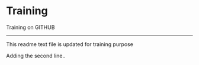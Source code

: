 # Training
Training on GITHUB
_____________________

This readme text file is updated for training purpose

Adding the second line..

